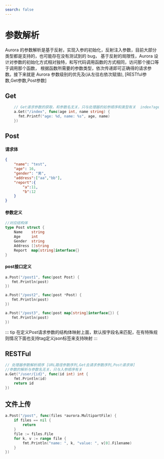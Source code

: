 ```yaml
---
search: false
---
```

# 参数解析
Aurora 的参数解析是基于反射，实现入参的初始化，反射注入参数，目前大部分类型都是支持的，也可能存在没有测试到的 bug， 
基于反射的局限性，Aurora 设计对参数的初始化方式相对独特，和写代码调用函数的方式相同，访问那个接口等于调用那个函数， 
根据函数所需要的参数类型，依次传递即可正确得的请求参数。接下来就是 Aurora 参数级别的优先及(从左往右依次赋值), [RESTful参数,Get参数,Post参数]
## Get
```go
    // Get请求参数的获取，和参数名无关，只与处理器的如参顺序和类型有关  index?age=11&name=test
    a.Get("/index", func(age int, name string) {
      fmt.Printf("age: %d, name: %s", age, name)
    })
```
## Post
#### 请求体
```json
{
    "name": "test",
    "age": 16,
    "gender": "男",
    "address":["aa","bb"],
    "report":{
    	"a":11,
    	"b":12
    }
}
```
#### 参数定义
```go
//对应结构体
type Post struct {
    Name    string
    Age     int
    Gender  string
    Address []string
    Report  map[string]interface{}
}
```

#### post接口定义
```go
a.Post("/post1", func(post Post) {
   fmt.Println(post)
})

a.Post("/post2", func(post *Post) {
   fmt.Println(post)
})

a.Post("/post3", func(post map[string]interface{}) {
   fmt.Println(post)
})
```
::: tip
在定义Post请求参数的结构体映射上面，默认按字段名来匹配，在有特殊规则情况下面也支持tag定义json标签来支持映射
:::

## RESTFul
```go
// 处理器参数解析顺序 [URL路径参数序列,Get去请求参数序列,Post请求体]
//参数的解析与参数名无关，只与入参顺序有关
a.Get("/user/{id}", func(id int) int {
    fmt.Println(id)
    return id
})
```

## 文件上传
```go
a.Post("/post", func(files *aurora.MultipartFile) {
	if files == nil {
		return
	}
	file := files.File
	for k, v := range file {
		fmt.Println("name: ", k, "value: ", v[0].Filename)
	}
})
```

